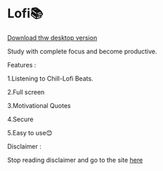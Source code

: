 # Lofi📚
[Download thw desktop version](https://bit.ly/2Tv5Wa1)

Study with complete focus and become productive.

Features : 

1.Listening to Chill-Lofi Beats.

2.Full screen

3.Motivational Quotes

4.Secure

5.Easy to use😊


Disclaimer : 

Stop reading disclaimer and go to the site [here](https://coderustypro.github.io/Study/)
